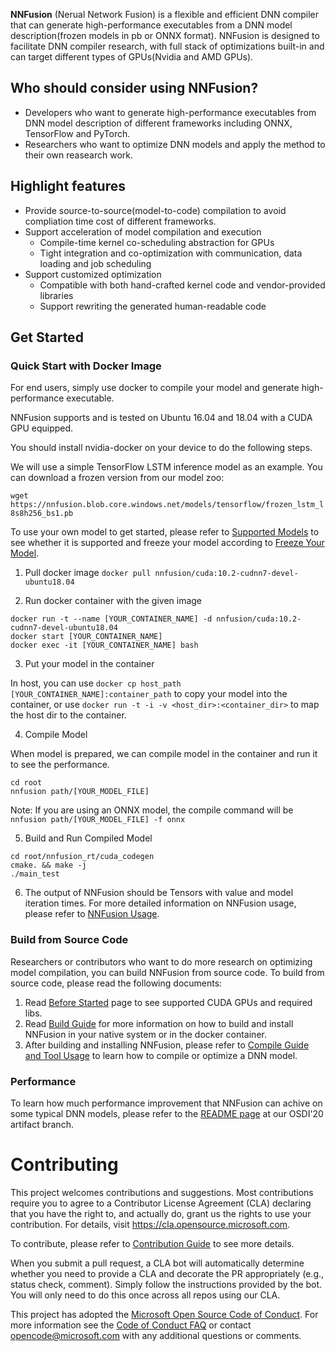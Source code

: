 **NNFusion** (Nerual Network Fusion) is a flexible and efficient DNN compiler that can generate high-performance executables from a DNN model description(frozen models in pb or ONNX format). NNFusion is designed to facilitate DNN compiler research, with full stack of optimizations built-in and can target different types of GPUs(Nvidia and AMD GPUs).

## Who should consider using NNFusion?
- Developers who want to generate high-performance executables from DNN model description of different frameworks including ONNX, TensorFlow and PyTorch.
- Researchers who want to optimize DNN models and apply the method to their own reasearch work.

## Highlight features
- Provide source-to-source(model-to-code) compilation to avoid compliation time cost of different frameworks.
- Support acceleration of model compilation and execution 
  - Compile-time kernel co-scheduling abstraction for GPUs
  - Tight integration and co-optimization with communication, data loading and job scheduling
- Support customized optimization 
  - Compatible with both hand-crafted kernel code and vendor-provided libraries
  - Support rewriting the generated human-readable code

## Get Started
### Quick Start with Docker Image
For end users, simply use docker to compile your model and generate high-performance executable.

NNFusion supports and is tested on Ubuntu 16.04 and 18.04 with a CUDA GPU equipped. 

You should install nvidia-docker on your device to do the following steps.

We will use a simple TensorFlow LSTM inference model as an example. You can download a frozen version from our model zoo:

`wget https://nnfusion.blob.core.windows.net/models/tensorflow/frozen_lstm_l8s8h256_bs1.pb`

To use your own model to get started, please refer to [Supported Models](https://github.com/microsoft/nnfusion/wiki/1.3-Supported-Models) to see whether it is supported and freeze your model according to [Freeze Your Model](https://github.com/microsoft/nnfusion/wiki/1.1-Freeze-TensorFlow-Models).

1. Pull docker image
`docker pull nnfusion/cuda:10.2-cudnn7-devel-ubuntu18.04`

2. Run docker container with the given image

```
docker run -t --name [YOUR_CONTAINER_NAME] -d nnfusion/cuda:10.2-cudnn7-devel-ubuntu18.04
docker start [YOUR_CONTAINER_NAME]
docker exec -it [YOUR_CONTAINER_NAME] bash
```
3. Put your model in the container

In host, you can use `docker cp host_path [YOUR_CONTAINER_NAME]:container_path` to copy your model into the container, or use `docker run -t -i -v <host_dir>:<container_dir>` to map the host dir to the container.

4. Compile Model

When model is prepared, we can compile model in the container and run it to see the performance.
```
cd root
nnfusion path/[YOUR_MODEL_FILE]
```
Note: 
If you are using an ONNX model, the compile command will be  `nnfusion path/[YOUR_MODEL_FILE] -f onnx`

5. Build and Run Compiled Model

```
cd root/nnfusion_rt/cuda_codegen
cmake. && make -j
./main_test
```
6. The output of NNFusion should be Tensors with value and model iteration times.
For more detailed information on NNFusion usage, please refer to [NNFusion Usage](https://github.com/microsoft/nnfusion/wiki/3.-Compile-a-Tensorflow-model-with-NNFusion).

### Build from Source Code
Researchers or contributors who want to do more research on optimizing model compilation, you can build NNFusion from source code.
To build from source code, please read the following documents:
1. Read [Before Started](https://github.com/microsoft/nnfusion/wiki/1.-Before-Started) page to see supported CUDA GPUs and required libs. 
2. Read [Build Guide](https://github.com/microsoft/nnfusion/wiki/2.-Build-Guide) for more information on how to build and install NNFusion in your native system or in the docker container.
3. After building and installing NNFusion, please refer to [Compile Guide and Tool Usage](https://github.com/microsoft/nnfusion/wiki/3.-Compile-a-Tensorflow-model-with-NNFusion) to learn how to compile or optimize a DNN model.

### Performance

To learn how much performance improvement that NNFusion can achive on some typical DNN models, please refer to the [README page](https://github.com/microsoft/nnfusion/blob/osdi20_artifact/artifacts/README.md) at our OSDI'20 artifact branch. 

# Contributing

This project welcomes contributions and suggestions.  Most contributions require you to agree to a
Contributor License Agreement (CLA) declaring that you have the right to, and actually do, grant us
the rights to use your contribution. For details, visit https://cla.opensource.microsoft.com.

To contribute, please refer to [Contribution Guide](https://github.com/microsoft/nnfusion/wiki/4.-Guide-for-Contributors) to see more details.

When you submit a pull request, a CLA bot will automatically determine whether you need to provide
a CLA and decorate the PR appropriately (e.g., status check, comment). Simply follow the instructions
provided by the bot. You will only need to do this once across all repos using our CLA.

This project has adopted the [Microsoft Open Source Code of Conduct](https://opensource.microsoft.com/codeofconduct/).
For more information see the [Code of Conduct FAQ](https://opensource.microsoft.com/codeofconduct/faq/) or
contact [opencode@microsoft.com](mailto:opencode@microsoft.com) with any additional questions or comments.
